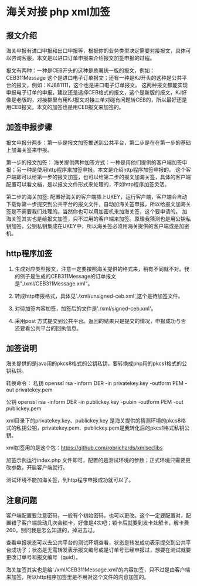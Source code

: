 # 海关对接 php xml加签
## 报文介绍
海关申报有进口申报和出口申报等，根据你的业务类型决定需要对接报文，具体可以咨询客服，本文是以进口订单申报来介绍报文加签申报的过程。

报文有两种：一种是CEB开头的这种是总署统一版的报文，例如：CEB311Message 这个是进口电子订单报文；还有一种是KJ开头的这种是公共平台的报文，例如：KJ881111，这个也是进口电子订单报文。
这两种报文都能实现申报电子订单的申报，建议还是选择CEB格式的报文，这个是新版的报文，KJ好像是老版的，对接群里有用KJ报文对接三单对碰有问题转CEB的，所以最好还是用CEB报文。本文的加签也是用CEB报文来加签的。

## 加签申报步骤
报文申报分两步：第一步是报文加签推送到公共平台，第二步是在在第一步的基础上加海关签来申报。

第一步的报文加签：
海关提供两种加签方式：一种是用他们提供的客户端加签申报；另一种是使用http程序来加签申报。本文是介绍http程序加签申报的。
这个客户端即可以给第一步的报文加签，也可以给第二步的报文加海关签，具体的客户端配置可以看文档，是以报文文件形式来处理的，不如http程序加签灵活。

第二步的海关加签:
配置好海关的客户端插上UKEY，运行客户端，客户端会自动下载你第一步提交到公共平台的报文文件，自动加海关签申报，所以给报文加海关签是不需要我们处理的。当然你也可以用加密机来加海关签，这个要申请的。
加海关签其实也是给报文加签，只不过用的客户端来加签。原理我猜测也是用公钥私钥加签，公钥私钥集成在UKEY中，所以海关签必须用海关提供的客户端或是加密机。
## http程序加签

1. 生成对应类型报文，注意一定要按照海关提供的格式来，稍有不同就不对。我的例子是生成的CEB311Message的订单报文是"./xml/CEB311Message.xml"。

2. 转成http申报格式，具体见'./xml/unsigned-ceb.xml',这个是待加签文件。

3. 对待加签内容加签，加签后的文件是'./xml/signed-ceb.xml'。

4. 采用post 方式提交到公共平台。返回的结果只是提交的情况，申报成功与否还要看公共平台的回执信息。

## 加签说明
海关提供的是java用的pkcs8格式的公钥私钥，要转换成php用的pkcs1格式的公钥私钥。

转换命令：
私钥 openssl rsa -inform DER -in privatekey.key  -outform PEM -out privatekey.pem

公钥 openssl rsa -inform DER -in publickey.key  -pubin -outform PEM -out publickey.pem

xml目录下的privatekey.key、publickey.key 是海关提供的猜测环境的pkcs8格式的私钥公钥，privatekey.pem、publickey.pem是我转化后的pkcs1格式私钥公钥。

xml加签用的是这个包：https://github.com/robrichards/xmlseclibs

加签示例运行index.php 文件即可，配置的是测试环境的参数；正式环境只需要更改参数，开启客户端就行。

测试环境不能加海关签，到http程序申报成功就可以了。

## 注意问题

客户端配置要注意密码，一般有个初始密码，也可以更改。这个一定要配置对，配置错了客户端启动几次会锁卡，好像是4次吧；锁卡后就要到发卡处解卡，解卡费260，别问我是怎么知道的，掉进去过。

查看申报状态可以去公共平台的测试环境查看，状态是转发成功表示提交到公共平台成功了；状态是无需转发表示报文编号或是订单号已经申报过，想要在测试就要更改订单号和报文编号（guid）。

海关加签其实也是给'./xml/CEB311Message.xml'的内容加签，只不过是由客户端来加签，所以http程序加签里是不用对这个文件的内容加签的。
